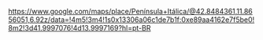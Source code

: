 https://www.google.com/maps/place/Península+Itálica/@42.8484361,11.8656051,6.92z/data=!4m5!3m4!1s0x13306a06c1de7b1f:0xe89aa4162e7f5be0!8m2!3d41.9997076!4d13.9997169?hl=pt-BR